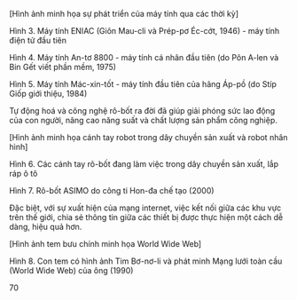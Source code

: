 [Hình ảnh minh họa sự phát triển của máy tính qua các thời kỳ]

Hình 3. Máy tính ENIAC (Giôn Mau-cli và Prép-pơ Éc-cớt, 1946) - máy tính điện tử đầu tiên

Hình 4. Máy tính An-tơ 8800 - máy tính cá nhân đầu tiên (do Pôn A-len và Bin Gết viết phần mềm, 1975)

Hình 5. Máy tính Mác-xin-tốt - máy tính đầu tiên của hãng Áp-pồ (do Stíp Giốp giới thiệu, 1984)

Tự động hoá và công nghệ rô-bốt ra đời đã giúp giải phóng sức lao động của con người, nâng cao năng suất và chất lượng sản phẩm công nghiệp.

[Hình ảnh minh họa cánh tay robot trong dây chuyền sản xuất và robot nhân hình]

Hình 6. Các cánh tay rô-bốt đang làm việc trong dây chuyền sản xuất, lắp ráp ô tô

Hình 7. Rô-bốt ASIMO do công ti Hon-đa chế tạo (2000)

Đặc biệt, với sự xuất hiện của mạng internet, việc kết nối giữa các khu vực trên thế giới, chia sẻ thông tin giữa các thiết bị được thực hiện một cách dễ dàng, hiệu quả hơn.

[Hình ảnh tem bưu chính minh họa World Wide Web]

Hình 8. Con tem có hình ảnh Tim Bơ-nơ-li và phát minh Mạng lưới toàn cầu (World Wide Web) của ông (1990)

70